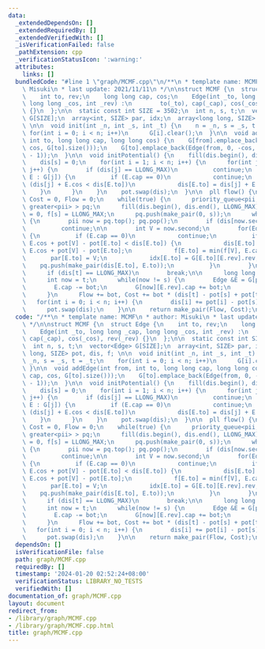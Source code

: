 ```yaml
---
data:
  _extendedDependsOn: []
  _extendedRequiredBy: []
  _extendedVerifiedWith: []
  _isVerificationFailed: false
  _pathExtension: cpp
  _verificationStatusIcon: ':warning:'
  attributes:
    links: []
  bundledCode: "#line 1 \"graph/MCMF.cpp\"\n/**\n * template name: MCMF\n * author:\
    \ Misuki\n * last update: 2021/11/11\n */\n\nstruct MCMF {\n  struct Edge {\n\
    \    int to, rev;\n    long long cap, cos;\n    Edge(int _to, long long _cap,\
    \ long long _cos, int _rev) :\n        to(_to), cap(_cap), cos(_cos), rev(_rev)\
    \ {}\n  };\n\n  static const int SIZE = 3502;\n  int n, s, t;\n  vector<Edge>\
    \ G[SIZE];\n  array<int, SIZE> par, idx;\n  array<long long, SIZE> pot, dis, f;\
    \ \n\n  void init(int _n, int _s, int _t) {\n    n = _n, s = _s, t = _t;\n   \
    \ for(int i = 0; i < n; i++)\n      G[i].clear();\n  }\n\n  void addEdge(int from,\
    \ int to, long long cap, long long cos) {\n    G[from].emplace_back(Edge(to, cap,\
    \ cos, G[to].size()));\n    G[to].emplace_back(Edge(from, 0, -cos, (int)G[from].size()\
    \ - 1));\n  }\n\n  void initPotential() {\n    fill(dis.begin(), dis.end(), LLONG_MAX);\n\
    \    dis[s] = 0;\n    for(int i = 1; i < n; i++) {\n      for(int j = 0; j < n;\
    \ j++) {\n        if (dis[j] == LLONG_MAX)\n          continue;\n        for(Edge\
    \ E : G[j]) {\n          if (E.cap == 0)\n            continue;\n          if\
    \ (dis[j] + E.cos < dis[E.to])\n            dis[E.to] = dis[j] + E.cos;\n    \
    \    }\n      }\n    }\n    pot.swap(dis);\n  }\n\n  pll flow() {\n    long long\
    \ Cost = 0, Flow = 0;\n    while(true) {\n      priority_queue<pii, vector<pii>,\
    \ greater<pii> > pq;\n      fill(dis.begin(), dis.end(), LLONG_MAX);\n      dis[s]\
    \ = 0, f[s] = LLONG_MAX;\n      pq.push(make_pair(0, s));\n      while(!pq.empty())\
    \ {\n        pii now = pq.top(); pq.pop();\n        if (dis[now.second] != now.first)\n\
    \          continue;\n\n        int V = now.second;\n        for(Edge E : G[V])\
    \ {\n          if (E.cap == 0)\n            continue;\n          if (dis[V] +\
    \ E.cos + pot[V] - pot[E.to] < dis[E.to]) {\n            dis[E.to] = dis[V] +\
    \ E.cos + pot[V] - pot[E.to];\n            f[E.to] = min(f[V], E.cap);\n     \
    \       par[E.to] = V;\n            idx[E.to] = G[E.to][E.rev].rev;\n        \
    \    pq.push(make_pair(dis[E.to], E.to));\n          }\n        }\n      }\n\n\
    \      if (dis[t] == LLONG_MAX)\n        break;\n\n      long long bot = f[t];\n\
    \      int now = t;\n      while(now != s) {\n        Edge &E = G[par[now]][idx[now]];\n\
    \        E.cap -= bot;\n        G[now][E.rev].cap += bot;\n        now = par[now];\n\
    \      }\n      Flow += bot, Cost += bot * (dis[t] - pot[s] + pot[t]);\n\n   \
    \   for(int i = 0; i < n; i++) {\n        dis[i] += pot[i] - pot[s];\n      }\n\
    \      pot.swap(dis);\n    }\n\n    return make_pair(Flow, Cost);\n  }\n};\n"
  code: "/**\n * template name: MCMF\n * author: Misuki\n * last update: 2021/11/11\n\
    \ */\n\nstruct MCMF {\n  struct Edge {\n    int to, rev;\n    long long cap, cos;\n\
    \    Edge(int _to, long long _cap, long long _cos, int _rev) :\n        to(_to),\
    \ cap(_cap), cos(_cos), rev(_rev) {}\n  };\n\n  static const int SIZE = 3502;\n\
    \  int n, s, t;\n  vector<Edge> G[SIZE];\n  array<int, SIZE> par, idx;\n  array<long\
    \ long, SIZE> pot, dis, f; \n\n  void init(int _n, int _s, int _t) {\n    n =\
    \ _n, s = _s, t = _t;\n    for(int i = 0; i < n; i++)\n      G[i].clear();\n \
    \ }\n\n  void addEdge(int from, int to, long long cap, long long cos) {\n    G[from].emplace_back(Edge(to,\
    \ cap, cos, G[to].size()));\n    G[to].emplace_back(Edge(from, 0, -cos, (int)G[from].size()\
    \ - 1));\n  }\n\n  void initPotential() {\n    fill(dis.begin(), dis.end(), LLONG_MAX);\n\
    \    dis[s] = 0;\n    for(int i = 1; i < n; i++) {\n      for(int j = 0; j < n;\
    \ j++) {\n        if (dis[j] == LLONG_MAX)\n          continue;\n        for(Edge\
    \ E : G[j]) {\n          if (E.cap == 0)\n            continue;\n          if\
    \ (dis[j] + E.cos < dis[E.to])\n            dis[E.to] = dis[j] + E.cos;\n    \
    \    }\n      }\n    }\n    pot.swap(dis);\n  }\n\n  pll flow() {\n    long long\
    \ Cost = 0, Flow = 0;\n    while(true) {\n      priority_queue<pii, vector<pii>,\
    \ greater<pii> > pq;\n      fill(dis.begin(), dis.end(), LLONG_MAX);\n      dis[s]\
    \ = 0, f[s] = LLONG_MAX;\n      pq.push(make_pair(0, s));\n      while(!pq.empty())\
    \ {\n        pii now = pq.top(); pq.pop();\n        if (dis[now.second] != now.first)\n\
    \          continue;\n\n        int V = now.second;\n        for(Edge E : G[V])\
    \ {\n          if (E.cap == 0)\n            continue;\n          if (dis[V] +\
    \ E.cos + pot[V] - pot[E.to] < dis[E.to]) {\n            dis[E.to] = dis[V] +\
    \ E.cos + pot[V] - pot[E.to];\n            f[E.to] = min(f[V], E.cap);\n     \
    \       par[E.to] = V;\n            idx[E.to] = G[E.to][E.rev].rev;\n        \
    \    pq.push(make_pair(dis[E.to], E.to));\n          }\n        }\n      }\n\n\
    \      if (dis[t] == LLONG_MAX)\n        break;\n\n      long long bot = f[t];\n\
    \      int now = t;\n      while(now != s) {\n        Edge &E = G[par[now]][idx[now]];\n\
    \        E.cap -= bot;\n        G[now][E.rev].cap += bot;\n        now = par[now];\n\
    \      }\n      Flow += bot, Cost += bot * (dis[t] - pot[s] + pot[t]);\n\n   \
    \   for(int i = 0; i < n; i++) {\n        dis[i] += pot[i] - pot[s];\n      }\n\
    \      pot.swap(dis);\n    }\n\n    return make_pair(Flow, Cost);\n  }\n};\n"
  dependsOn: []
  isVerificationFile: false
  path: graph/MCMF.cpp
  requiredBy: []
  timestamp: '2024-01-20 02:52:24+08:00'
  verificationStatus: LIBRARY_NO_TESTS
  verifiedWith: []
documentation_of: graph/MCMF.cpp
layout: document
redirect_from:
- /library/graph/MCMF.cpp
- /library/graph/MCMF.cpp.html
title: graph/MCMF.cpp
---
```


